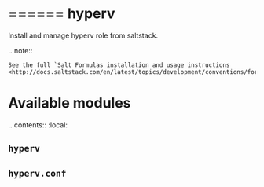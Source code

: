 ======
hyperv
======

Install and manage hyperv role from saltstack.

.. note::

    See the full `Salt Formulas installation and usage instructions
    <http://docs.saltstack.com/en/latest/topics/development/conventions/formulas.html>`_.

Available modules
=================

.. contents::
    :local:

``hyperv``
----------

``hyperv.conf``
---------------
